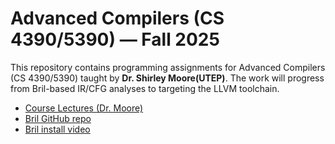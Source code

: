 # Advanced Compilers (CS 4390/5390) — Fall 2025
This repository contains programming assignments for Advanced Compilers (CS 4390/5390) taught by **Dr. Shirley Moore(UTEP)**. The work will progress from Bril-based IR/CFG analyses to targeting the LLVM toolchain. 

- [Course Lectures (Dr. Moore)](http://svmoore.pbworks.com/w/page/160252089/CS%204390%205390%20%20Advanced%20Compilers%20%20Fall%202025)
- [Bril GitHub repo](https://github.com/sampsyo/bril)
- [Bril install video](https://vod.video.cornell.edu/media/1_jc91ke0h)


